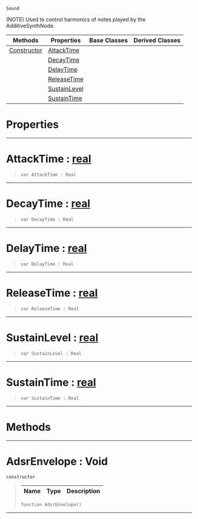  `Sound`

(NOTE) Used to control harmonics of notes played by the AdditiveSynthNode.

|Methods|Properties|Base Classes|Derived Classes|
|---|---|---|---|
|[ Constructor](https://github.com/ArendDanielek/ZeroDocsTest/blob/master/code_reference/class_reference/adsrenvelope.markdown#adsrenvelope-void)|[ AttackTime](https://github.com/ArendDanielek/ZeroDocsTest/blob/master/code_reference/class_reference/adsrenvelope.markdown#attacktime-zero-engine-d)| | |
| |[ DecayTime](https://github.com/ArendDanielek/ZeroDocsTest/blob/master/code_reference/class_reference/adsrenvelope.markdown#decaytime-zero-engine-do)| | |
| |[ DelayTime](https://github.com/ArendDanielek/ZeroDocsTest/blob/master/code_reference/class_reference/adsrenvelope.markdown#delaytime-zero-engine-do)| | |
| |[ ReleaseTime](https://github.com/ArendDanielek/ZeroDocsTest/blob/master/code_reference/class_reference/adsrenvelope.markdown#releasetime-zero-engine)| | |
| |[ SustainLevel](https://github.com/ArendDanielek/ZeroDocsTest/blob/master/code_reference/class_reference/adsrenvelope.markdown#sustainlevel-zero-engine)| | |
| |[ SustainTime](https://github.com/ArendDanielek/ZeroDocsTest/blob/master/code_reference/class_reference/adsrenvelope.markdown#sustaintime-zero-engine)| | |


 #  Properties


---  
 #  AttackTime : [real](https://github.com/ArendDanielek/ZeroDocsTest/blob/master/code_reference/zilch_base_types/real.markdown)

> 
> ``` lang=cpp, name=Zilch
> var AttackTime : Real


---  
 #  DecayTime : [real](https://github.com/ArendDanielek/ZeroDocsTest/blob/master/code_reference/zilch_base_types/real.markdown)

> 
> ``` lang=cpp, name=Zilch
> var DecayTime : Real


---  
 #  DelayTime : [real](https://github.com/ArendDanielek/ZeroDocsTest/blob/master/code_reference/zilch_base_types/real.markdown)

> 
> ``` lang=cpp, name=Zilch
> var DelayTime : Real


---  
 #  ReleaseTime : [real](https://github.com/ArendDanielek/ZeroDocsTest/blob/master/code_reference/zilch_base_types/real.markdown)

> 
> ``` lang=cpp, name=Zilch
> var ReleaseTime : Real


---  
 #  SustainLevel : [real](https://github.com/ArendDanielek/ZeroDocsTest/blob/master/code_reference/zilch_base_types/real.markdown)

> 
> ``` lang=cpp, name=Zilch
> var SustainLevel : Real


---  
 #  SustainTime : [real](https://github.com/ArendDanielek/ZeroDocsTest/blob/master/code_reference/zilch_base_types/real.markdown)

> 
> ``` lang=cpp, name=Zilch
> var SustainTime : Real


---  
 #  Methods


---  
 #  AdsrEnvelope : Void

 `constructor`

> 
> |Name|Type|Description|
> |---|---|---|
> ``` lang=cpp, name=Zilch
> function AdsrEnvelope()
> ``` 


---  
 
  
  
  
  
  
  
  

 